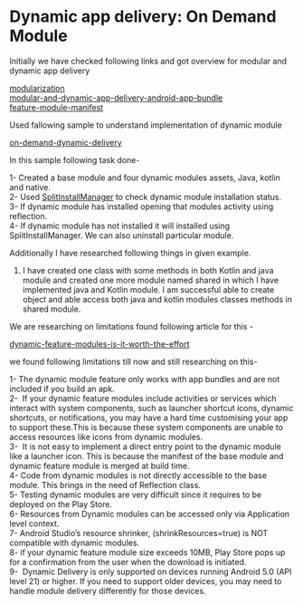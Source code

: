 <h1 >Dynamic app delivery: On Demand Module </h1>

Initially we have checked following links and got overview for modular and dynamic app delivery<br/>

<a href = "https://developer.android.com/topic/modularization">modularization</a><br/>
<a href = "https://proandroiddev.com/modular-and-dynamic-app-delivery-android-app-bundle-9bbfac814787">modular-and-dynamic-app-delivery-android-app-bundle</a><br/>
<a href = "https://developer.android.com/guide/playcore/feature-delivery#feature-module-manifest">feature-module-manifest</a><br/>

Used fallowing sample to understand implementation of dynamic module<br/>

<a href = "https://developer.android.com/codelabs/on-demand-dynamic-delivery#10">on-demand-dynamic-delivery</a><br/>

In this sample following task done-<br/>

1- Created a base module and four dynamic modules assets, Java, kotlin and native.<br/>
 2- Used <a href = "https://developer.android.com/reference/com/google/android/play/core/splitinstall/SplitInstallManager">SplitInstallManager</a> to check dynamic module installation status.<br/>
 3- If dynamic module has installed opening that modules activity using reflection.<br/>
 4- If dynamic module has not installed it will installed using SplitInstallManager. We can also uninstall particular module.<br/>

Additionally I have researched following things in given example.

1. I have created one class with some methods in both Kotlin and java module and created one more module named shared in which I have implemented java and Kotlin module. I am successful able to create object and able access both java and kotlin modules classes methods in shared module.

We are researching on limitations found following article for this -

<a href = "https://medium.com/bobble-engineering/dynamic-feature-modules-is-it-worth-the-effort-b9fe9af177fc#:~:text=But%2C%20when%20a%20dynamic%20module,NOT%20ACCESSIBLE%20to%20the%20system">dynamic-feature-modules-is-it-worth-the-effort</a>

we found following limitations till now and still researching on this-

1- The dynamic module feature only works with app bundles and are not included if you build an apk.<br/>
2-  If your dynamic feature modules include activities or services which interact with system components, such as launcher shortcut icons, dynamic shortcuts, or notifications, you may have a hard time customising your app to support these.This is because these system components are unable to access resources like icons from dynamic modules.<br/>
3-  It is not easy to implement a direct entry point to the dynamic module like a launcher icon. This is because the manifest of the base module and dynamic feature module is merged at build time.<br/>
4- Code from dynamic modules is not directly accessible to the base module. This brings in the need of Reflection class.<br/>
5- Testing dynamic modules are very difficult since it requires to be deployed on the Play Store.<br/>
6- Resources from Dynamic modules can be accessed only via Application level context.<br/>
7- Android Studio’s resource shrinker, (shrinkResources=true) is NOT compatible with dynamic modules.<br/>
8- if your dynamic feature module size exceeds 10MB, Play Store pops up for a confirmation from the user when the download is initiated. <br/>
9-  Dynamic Delivery is only supported on devices running Android 5.0 (API level 21) or higher. If you need to support older devices, you may need to handle module delivery differently for those devices.<br/>
